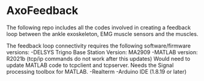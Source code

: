 # AxoFeedback
The following repo includes all the codes involved in creating a feedback loop between the ankle exoskeleton, EMG muscle sensors and the muscles.

The feedback loop connectivity requires the following software/firmware versions:
-DELSYS Trigno Base Station Version: MA2909
-MATLAB version: R2021b (tcp/ip commands do not work after this updates)
    Would need to update MATLAB code to tcpclient and tcpserver.
    Needs the Signal processing toolbox for MATLAB.
-Realterm
-Arduino IDE (1.8.19 or later)
